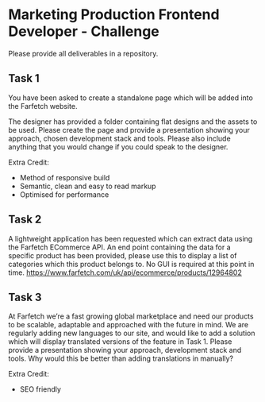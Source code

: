# Marketing Production Frontend Developer - Challenge

Please provide all deliverables in a repository.

## Task 1

You have been asked to create a standalone page which will be added into the Farfetch website. 

The designer has provided a folder containing flat designs and the assets to be used. Please create the page and provide a presentation showing your approach, chosen development stack and tools. Please also include anything that you would change if you could speak to the designer.

Extra Credit:

- Method of responsive build
- Semantic, clean and easy to read markup
- Optimised for performance

## Task 2

A lightweight application has been requested which can extract data using the Farfetch ECommerce API. An end point containing the data for a specific product has been provided, please use this to display a list of categories which this product belongs to. No GUI is required at this point in time. https://www.farfetch.com/uk/api/ecommerce/products/12964802

## Task 3

At Farfetch we’re a fast growing global marketplace and need our products to be scalable, adaptable and approached with the future in mind. We are regularly adding new languages to our site, and would like to add a solution which will display translated versions of the feature in Task 1. Please provide a presentation showing your approach, development stack and tools. Why would this be better than adding translations in manually?

Extra Credit:

- SEO friendly


